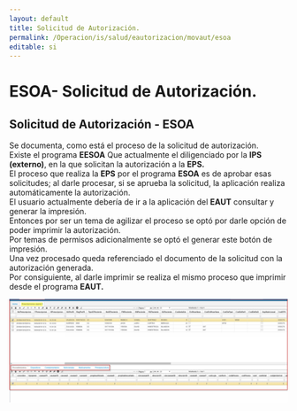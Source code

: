 ```yaml
---  
layout: default  
title: Solicitud de Autorización.  
permalink: /Operacion/is/salud/eautorizacion/movaut/esoa  
editable: si  
---  
```


# ESOA- Solicitud de Autorización.  

## Solicitud de Autorización  - ESOA  

Se documenta, como está el proceso de la solicitud de autorización.  
Existe el programa **EESOA** Que actualmente el diligenciado por la **IPS (externo)**, en la que solicitan la autorización a la **EPS.**  
El proceso que realiza la **EPS** por el programa **ESOA** es de aprobar esas solicitudes; al darle procesar, si se aprueba la solicitud, la aplicación realiza automáticamente la autorización.   
El usuario actualmente debería de ir a la aplicación del **EAUT** consultar y generar la impresión.  
Entonces por ser un tema de agilizar el proceso se optó por darle opción de poder imprimir la autorización.											
Por temas de permisos adicionalmente se optó el generar este botón de impresión.	
Una vez procesado queda referenciado el documento de la solicitud con la autorización generada.												
Por consiguiente, al darle imprimir se realiza el mismo proceso que imprimir desde el programa **EAUT.**  



![](epre1.png) 












